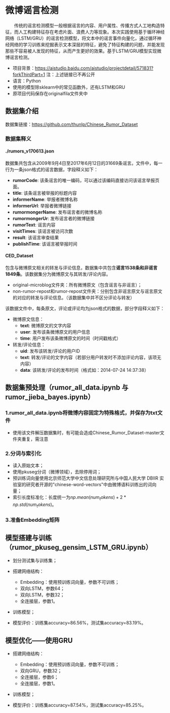 # 微博谣言检测

&emsp;&emsp;传统的谣言检测模型一般根据谣言的内容、用户属性、传播方式人工地构造特征，而人工构建特征存在考虑片面、浪费人力等现象。本次实践使用基于循环神经网络（LSTM/GRU）的谣言检测模型，将文本中的谣言事件向量化，通过循环神经网络的学习训练来挖掘表示文本深层的特征，避免了特征构建的问题，并能发现那些不容易被人发现的特征，从而产生更好的效果。基于LSTM/GRU模型实现微博谣言检测。

* 项目背景：https://aistudio.baidu.com/aistudio/projectdetail/571831?forkThirdPart=1
注：上述链接已不再公开
* 语言：Python
* 使用的模型除sklearn中的常见函数外，还有LSTM和GRU
* 原项目代码保存在originalfila文件夹中

## 数据集介绍
数据集链接：https://github.com/thunlp/Chinese_Rumor_Dataset

### 数据集释义
#### ./rumors_v170613.json

数据集共包含从2009年9月4日至2017年6月12日的31669条谣言。文件中，每一行为一条json格式的谣言数据，字段释义如下：

* **rumorCode**: 该条谣言的唯一编码，可以通过该编码直接访问该谣言举报页面。
* **title**: 该条谣言被举报的标题内容
* **informerName**: 举报者微博名称
* **informerUrl**: 举报者微博链接
* **rumormongerName**: 发布谣言者的微博名称
* **rumormongerUr**: 发布谣言者的微博链接
* **rumorText**: 谣言内容
* **visitTimes**: 该谣言被访问次数
* **result**: 该谣言审查结果
* **publishTime**: 该谣言被举报时间

#### CED_Dataset

包含与微博原文相关的转发与评论信息，数据集中共包含**谣言1538条和非谣言1849条**。该数据集分为微博原文与其转发/评论内容。

* original-microblog文件夹：所有微博原文（包含谣言与非谣言）；
* non-rumor-repost和rumor-repost文件夹：分别包含非谣言原文与谣言原文的对应的转发与评论信息。（该数据集中并不区分评论与转发）

该数据文件中，每条原文，评论或评论均为json格式的数据，部分字段释义如下：

* 微博原文信息：
  *  **text**: 微博原文的文字内容
  *  **user**: 发布该条微博原文的用户信息
  *  **time**: 用户发布该条微博原文的时间（时间戳格式）
* 转发/评论信息：
  *  **uid**:  发布该转发/评论的用户ID
  *  **text**: 转发/评论的文字内容（若部分用户转发时不添加评论内容，该项无内容）
  *  **data**: 该转发/评论的发布时间（格式如：2014-07-24 14:37:38）

## 数据集预处理（rumor_all_data.ipynb 与 rumor_jieba_bayes.ipynb）

### 1.rumor_all_data.ipynb将微博内容固定为特殊格式，并保存为txt文件
* 使用该文件解压数据集时，有可能会造成Chinese_Rumor_Dataset-master文件夹重复，需注意

### 2.分词与索引化

* 读入原始文本；
* 使用pkuseg分词（微博领域），去除停用词；
* 预训练词向量使用北京师范大学中文信息处理研究所与中国人民大学 DBIIR 实验室的研究者开源的"chinese-word-vectors"中由微博语料训练出的词向量；
* 索引长度标准化：长度统一为$np.mean(num_tokens) + 2 * np.std(num_tokens)$。

### 3.准备Embedding矩阵

## 模型搭建与训练（rumor_pkuseg_gensim_LSTM_GRU.ipynb）

* 划分测试集与训练集；
* 搭建网络结构：
  * Embedding：使用预训练词向量，参数不可训练；
  * 双向LSTM，参数64；
  * 双向LSTM，参数32；
  * 全连接层，参数1。

* 训练模型；
* 模型评价：训练集accuracy=86.56%，测试集accuracy=83.19%。

## 模型优化——使用GRU

* 搭建网络结构：
  * Embedding：使用预训练词向量，参数不可训练；
  * 双向GRU，参数32；
  * 全连接层，参数6；
  * 全连接层，参数1。

* 训练模型；
* 模型评价：训练集accuracy=87.54%，测试集accuracy=85.25%。